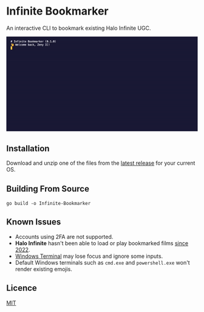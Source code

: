 # Infinite Bookmarker

An interactive CLI to bookmark existing Halo Infinite UGC.

![image](/.github/assets/preview.gif?v=1)

## Installation

Download and unzip one of the files from the [latest release](https://github.com/Alexis-Bize/Infinite-Bookmarker/releases/latest) for your current OS.

## Building From Source

```shell
go build -o Infinite-Bookmarker
```

## Known Issues

-   Accounts using 2FA are not supported.
-   **Halo Infinite** hasn't been able to load or play bookmarked films [since 2022](https://x.com/gruntdotapi/status/1544268951311491072).
-   [Windows Terminal](https://apps.microsoft.com/detail/9n0dx20hk701) may lose focus and ignore some inputs.
-   Default Windows terminals such as `cmd.exe` and `powershell.exe` won't render existing emojis.

## Licence

[MIT](/LICENCE)
